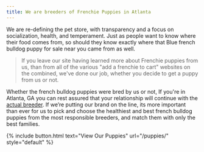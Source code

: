 ```yaml
---
title: We are breeders of Frenchie Puppies in Atlanta
---
```


We are re-defining the pet store, with transparency and a focus on socialization, health, and temperament. Just as people want to know where their food comes from, so should they know exactly where that Blue french bulldog puppy for sale near you came from as well.

> If you leave our site having learned more about Frenchie puppies from us, than from all of the various "add a frenchie to cart" websites on the combined, we've done our job, whether you decide to get a puppy from us or not. 

Whether the french bulldog puppies were bred by us or not, If you're in Atlanta, GA you can rest assured that your relationship will continue with the [actual breeder](/about-us). If we’re putting our brand on the line, its more important than ever for us to pick and choose the healthiest and best french bulldog puppies from the most responsible breeders, and match them with only the best families. 

{% include button.html text="View Our Puppies" url="/puppies/" style="default" %}